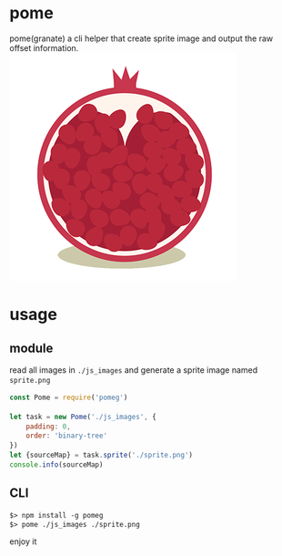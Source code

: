 # pome
pome(granate) a cli helper that create sprite image and output the raw offset information.
![](https://github.com/IAIAE/pome/blob/master/pome.png)

# usage

## module
read all images in `./js_images` and generate a sprite image named `sprite.png`
```javascript
const Pome = require('pomeg')

let task = new Pome('./js_images', {
    padding: 0,
    order: 'binary-tree'
})
let {sourceMap} = task.sprite('./sprite.png')
console.info(sourceMap)
```

## CLI
```
$> npm install -g pomeg
$> pome ./js_images ./sprite.png
```

enjoy it
